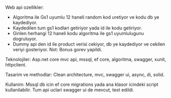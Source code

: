 Web api ozellikler:
* Algoritma ile Gs1 uyumlu 12 haneli random kod uretiyor ve kodu db ye kaydediyor.
* Kaydedilen tum gs1 kodlari getiriyor yada id ile kodu getiriyor.
* Girilen herhangi 12 haneli kodu algoritma ile gs1 uyumlulugunu dogruluyor.
* Dummy api den id ile product verisi cekiyor, db ye kaydediyor ve cekilen veriyi gosteriyor.
Not: Bonus gorev yapildi.

Teknolojiler:
Asp.net core mvc api, mssql, ef core, algoritma, swagger, xunit, httpclient.

Tasarim ve methodlar:
Clean architecture, mvc, swagger ui, async, di, solid.

Kullanim:
Mssql db icin ef core migrations yada ana klasor icindeki script kullanilabilir.
Tum api uclari swagger ui de mevcut, test edildi.
